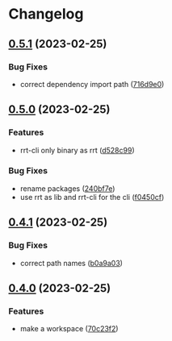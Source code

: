 # Changelog

## [0.5.1](https://github.com/blacha/rust-release-test/compare/rrt-cli-v0.5.0...rrt-cli-v0.5.1) (2023-02-25)


### Bug Fixes

* correct dependency import path ([716d9e0](https://github.com/blacha/rust-release-test/commit/716d9e0b14e27aa37e59c31d76fe8c8ea717cdef))

## [0.5.0](https://github.com/blacha/rust-release-test/compare/rrt-cli-v0.4.1...rrt-cli-v0.5.0) (2023-02-25)


### Features

* rrt-cli only binary as rrt ([d528c99](https://github.com/blacha/rust-release-test/commit/d528c9974343a8483e5ff45f65bc4e5767551801))


### Bug Fixes

* rename packages ([240bf7e](https://github.com/blacha/rust-release-test/commit/240bf7eb70d351fd06a8d67c3459b5aecd14845d))
* use rrt as lib and rrt-cli for the cli ([f0450cf](https://github.com/blacha/rust-release-test/commit/f0450cf35b7c99cf349bef67e748b392607d2dbe))

## [0.4.1](https://github.com/blacha/rust-release-test/compare/b-v0.4.0...b-v0.4.1) (2023-02-25)


### Bug Fixes

* correct path names ([b0a9a03](https://github.com/blacha/rust-release-test/commit/b0a9a036a43b696f30722bdb129d924828ffe027))

## [0.4.0](https://github.com/blacha/rust-release-test/compare/b-v0.3.1...b-v0.4.0) (2023-02-25)


### Features

* make a workspace ([70c23f2](https://github.com/blacha/rust-release-test/commit/70c23f27533f26b6b1cad17670bfa347248c9129))
